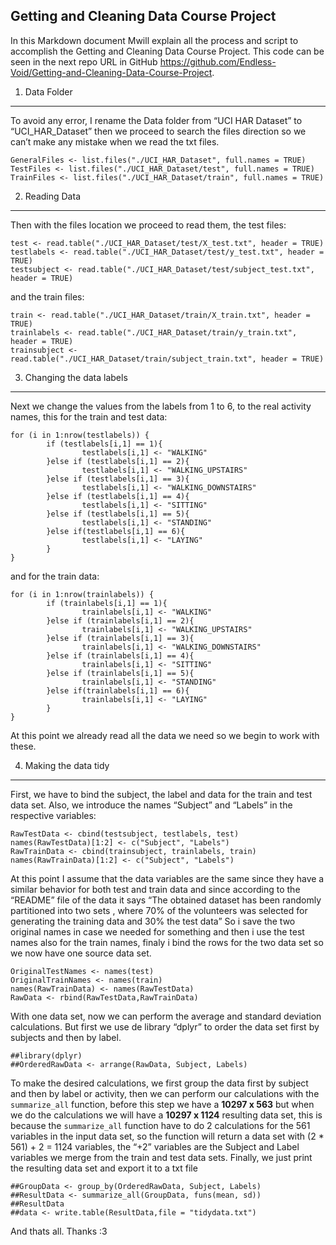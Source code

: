 Getting and Cleaning Data Course Project
----------------------------------------

In this Markdown document Mwill explain all the process and script to
accomplish the Getting and Cleaning Data Course Project. This code can
be seen in the next repo URL in GitHub
<a href="https://github.com/Endless-Void/Getting-and-Cleaning-Data-Course-Project" class="uri">https://github.com/Endless-Void/Getting-and-Cleaning-Data-Course-Project</a>.

1. Data Folder
--------------

To avoid any error, I rename the Data folder from “UCI HAR Dataset” to
“UCI\_HAR\_Dataset” then we proceed to search the files direction so we
can’t make any mistake when we read the txt files.

    GeneralFiles <- list.files("./UCI_HAR_Dataset", full.names = TRUE)
    TestFiles <- list.files("./UCI_HAR_Dataset/test", full.names = TRUE)
    TrainFiles <- list.files("./UCI_HAR_Dataset/train", full.names = TRUE)

2. Reading Data
---------------

Then with the files location we proceed to read them, the test files:

    test <- read.table("./UCI_HAR_Dataset/test/X_test.txt", header = TRUE)
    testlabels <- read.table("./UCI_HAR_Dataset/test/y_test.txt", header = TRUE)
    testsubject <- read.table("./UCI_HAR_Dataset/test/subject_test.txt", header = TRUE)

and the train files:

    train <- read.table("./UCI_HAR_Dataset/train/X_train.txt", header = TRUE)
    trainlabels <- read.table("./UCI_HAR_Dataset/train/y_train.txt", header = TRUE)
    trainsubject <- read.table("./UCI_HAR_Dataset/train/subject_train.txt", header = TRUE)

3. Changing the data labels
---------------------------

Next we change the values from the labels from 1 to 6, to the real
activity names, this for the train and test data:

    for (i in 1:nrow(testlabels)) {
            if (testlabels[i,1] == 1){
                    testlabels[i,1] <- "WALKING"
            }else if (testlabels[i,1] == 2){
                    testlabels[i,1] <- "WALKING_UPSTAIRS"
            }else if (testlabels[i,1] == 3){
                    testlabels[i,1] <- "WALKING_DOWNSTAIRS"
            }else if (testlabels[i,1] == 4){
                    testlabels[i,1] <- "SITTING"
            }else if (testlabels[i,1] == 5){
                    testlabels[i,1] <- "STANDING"
            }else if(testlabels[i,1] == 6){
                    testlabels[i,1] <- "LAYING" 
            }
    }

and for the train data:

    for (i in 1:nrow(trainlabels)) {
            if (trainlabels[i,1] == 1){
                    trainlabels[i,1] <- "WALKING"
            }else if (trainlabels[i,1] == 2){
                    trainlabels[i,1] <- "WALKING_UPSTAIRS"
            }else if (trainlabels[i,1] == 3){
                    trainlabels[i,1] <- "WALKING_DOWNSTAIRS"
            }else if (trainlabels[i,1] == 4){
                    trainlabels[i,1] <- "SITTING"
            }else if (trainlabels[i,1] == 5){
                    trainlabels[i,1] <- "STANDING"
            }else if(trainlabels[i,1] == 6){
                    trainlabels[i,1] <- "LAYING" 
            }
    }

At this point we already read all the data we need so we begin to work
with these.

4. Making the data tidy
-----------------------

First, we have to bind the subject, the label and data for the train and
test data set. Also, we introduce the names “Subject” and “Labels” in
the respective variables:

    RawTestData <- cbind(testsubject, testlabels, test)
    names(RawTestData)[1:2] <- c("Subject", "Labels")
    RawTrainData <- cbind(trainsubject, trainlabels, train)
    names(RawTrainData)[1:2] <- c("Subject", "Labels")

At this point I assume that the data variables are the same since they
have a similar behavior for both test and train data and since according
to the “README” file of the data it says “The obtained dataset has been
randomly partitioned into two sets , where 70% of the volunteers was
selected for generating the training data and 30% the test data” So i
save the two original names in case we needed for something and then i
use the test names also for the train names, finaly i bind the rows for
the two data set so we now have one source data set.

    OriginalTestNames <- names(test)
    OriginalTrainNames <- names(train)
    names(RawTrainData) <- names(RawTestData)
    RawData <- rbind(RawTestData,RawTrainData)

With one data set, now we can perform the average and standard deviation
calculations. But first we use de library “dplyr” to order the data set
first by subjects and then by label.

    ##library(dplyr)
    ##OrderedRawData <- arrange(RawData, Subject, Labels)

To make the desired calculations, we first group the data first by
subject and then by label or activity, then we can perform our
calculations with the `summarize_all` function, before this step we have
a **10297 x 563** but when we do the calculations we will have a **10297
x 1124** resulting data set, this is because the `summarize_all`
function have to do 2 calculations for the 561 variables in the input
data set, so the function will return a data set with (2 \* 561) + 2 =
1124 variables, the “+2” variables are the Subject and Label variables
we merge from the train and test data sets. Finally, we just print the
resulting data set and export it to a txt file

    ##GroupData <- group_by(OrderedRawData, Subject, Labels)
    ##ResultData <- summarize_all(GroupData, funs(mean, sd))
    ##ResultData
    ##data <- write.table(ResultData,file = "tidydata.txt")

And thats all. Thanks :3
